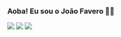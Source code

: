 ### Aoba! Eu sou o João Favero 🐱‍💻
<!-- 
https://github.com/anuraghazra/github-readme-stats/blob/master/readme.md
-->


<div>
<a href="https://github.com/jaofavero">
  <!--<img height="250px" align="center" src="https://github-readme-stats.vercel.app/api?username=jaofavero&show_icons=true&theme=dracula&include_all_commits=true&count_private=true"/>-->
<!--    <img height="250px" align="center" src="https://github-readme-stats.vercel.app/api?username=jaofavero&show_icons=true&theme=highcontrast&include_all_commits=true&count_private=true&rank_icon=github"/>
 <img height="250px" align="center" src="https://github-readme-stats.vercel.app/api/top-langs/?username=jaofavero&layout=donut&langs_count=7&theme=highcontrast"/>
</div>


<div style="display: inline_block"><br>
  <img align="center" alt="Python" height="30" width="40" src="https://raw.githubusercontent.com/devicons/devicon/master/icons/python/python-original.svg">
  <img align="center" alt="HTML" height="30" width="40" src="https://raw.githubusercontent.com/devicons/devicon/master/icons/html5/html5-original.svg">
  <img align="center" alt="CSS" height="30" width="40" src="https://raw.githubusercontent.com/devicons/devicon/master/icons/css3/css3-original.svg">
  <img align="center" alt="C" height="30" width="40" src="https://cdn.jsdelivr.net/gh/devicons/devicon/icons/c/c-original.svg">
  <img align="center" alt="Java" height="30" width="40" src="https://cdn.jsdelivr.net/gh/devicons/devicon/icons/java/java-original.svg">
</div>

  ##
  
  <!--
  <img align="center" alt="Django" height="30" width="40" src="https://cdn.jsdelivr.net/gh/devicons/devicon/icons/django/django-plain.svg">
  -->
<div> 
  <a href = "mailto:jvfavero+github@gmail.com" target="_blank"> <img src="https://img.shields.io/badge/-Gmail-%23333?style=for-the-badge&logo=gmail&logoColor=white" target="_blank"></a>
  <a href="https://www.linkedin.com/in/jaofavero/" target="_blank"><img src="https://img.shields.io/badge/-LinkedIn-%230077B5?style=for-the-badge&logo=linkedin&logoColor=white" target="_blank"></a> 
  <a href="https://www.instagram.com/jaofavero/" target="_blank"><img src="https://img.shields.io/badge/-Instagram-%23E4405F?style=for-the-badge&logo=instagram&logoColor=white" target="_blank"></a>
</div>
